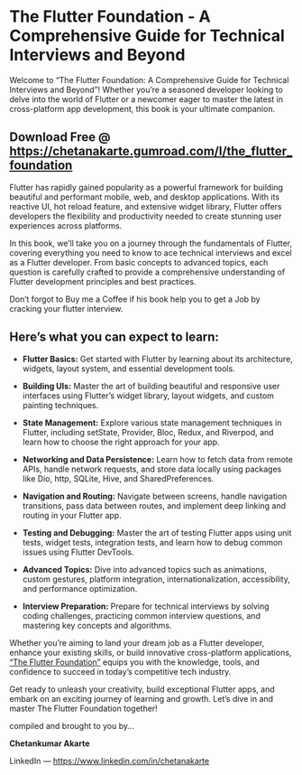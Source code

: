 # The Flutter Foundation - A Comprehensive Guide for Technical Interviews and Beyond
Welcome to “The Flutter Foundation: A Comprehensive Guide for Technical Interviews and Beyond”! Whether you’re a seasoned developer looking to delve into the world of Flutter or a newcomer eager to master the latest in cross-platform app development, this book is your ultimate companion.

## Download Free @ https://chetanakarte.gumroad.com/l/the_flutter_foundation
Flutter has rapidly gained popularity as a powerful framework for building beautiful and performant mobile, web, and desktop applications. With its reactive UI, hot reload feature, and extensive widget library, Flutter offers developers the flexibility and productivity needed to create stunning user experiences across platforms.

In this book, we’ll take you on a journey through the fundamentals of Flutter, covering everything you need to know to ace technical interviews and excel as a Flutter developer. From basic concepts to advanced topics, each question is carefully crafted to provide a comprehensive understanding of Flutter development principles and best practices.

Don’t forgot to Buy me a Coffee if his book help you to get a Job by cracking your flutter interview.

## Here’s what you can expect to learn:

*  **Flutter Basics:** Get started with Flutter by learning about its architecture, widgets, layout system, and essential development tools.
  
*  **Building UIs:** Master the art of building beautiful and responsive user interfaces using Flutter’s widget library, layout widgets, and custom painting techniques.
  
*  **State Management:** Explore various state management techniques in Flutter, including setState, Provider, Bloc, Redux, and Riverpod, and learn how to choose the right approach for your app.
  
*  **Networking and Data Persistence:** Learn how to fetch data from remote APIs, handle network requests, and store data locally using packages like Dio, http, SQLite, Hive, and SharedPreferences.
  
*  **Navigation and Routing:** Navigate between screens, handle navigation transitions, pass data between routes, and implement deep linking and routing in your Flutter app.
  
*  **Testing and Debugging:** Master the art of testing Flutter apps using unit tests, widget tests, integration tests, and learn how to debug common issues using Flutter DevTools.
  
*  **Advanced Topics:** Dive into advanced topics such as animations, custom gestures, platform integration, internationalization, accessibility, and performance optimization.
  
*  **Interview Preparation:** Prepare for technical interviews by solving coding challenges, practicing common interview questions, and mastering key concepts and algorithms.
  
Whether you’re aiming to land your dream job as a Flutter developer, enhance your existing skills, or build innovative cross-platform applications, [“The Flutter Foundation”](https://chetanakarte.gumroad.com/l/the_flutter_foundation) equips you with the knowledge, tools, and confidence to succeed in today’s competitive tech industry.

Get ready to unleash your creativity, build exceptional Flutter apps, and embark on an exciting journey of learning and growth. Let’s dive in and master The Flutter Foundation together!

compiled and brought to you by…

**Chetankumar Akarte**

LinkedIn — https://www.linkedin.com/in/chetanakarte
